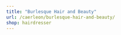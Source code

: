 ```yaml
---
title: "Burlesque Hair and Beauty"
url: /caerleon/burlesque-hair-and-beauty/
shop: hairdresser
---
```

